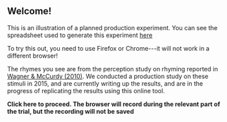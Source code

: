 
## Welcome!


This is an illustration of a planned production experiment. You can see the spreadsheet used to generate this experiment [here](examples/plannedProduction/plannedProductionExample.txt)

To try this out, you need to use Firefox or Chrome---it will not work in a different browser!

The rhymes you see are from the perception study on rhyming reported in [Wagner & McCurdy (2010)](https://pubmed.ncbi.nlm.nih.gov/20889149/). We conducted a production study on these stimuli in 2015, and are currently writing up the results, and are in the progress of replicating the results using this online tool. 


**Click here to proceed. The browser will record during the relevant part of the trial, but the recording will not be saved**

